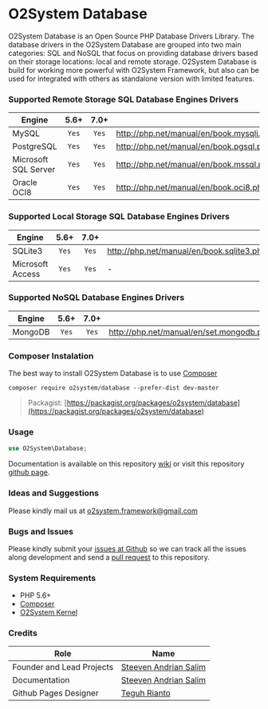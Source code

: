 # O2System Database

O2System Database is an Open Source PHP Database Drivers Library. The database drivers in the O2System Database are grouped into two main categories: SQL and NoSQL that focus on providing database drivers based on their storage locations: local and remote storage. O2System Database is build for working more powerful with O2System Framework, but also can be used for integrated with others as standalone version with limited features.

### Supported Remote Storage SQL Database Engines Drivers
| Engine | 5.6+ | 7.0+  | &nbsp; |
| ------------- |:-------------:|:-----:| ----- |
| MySQL | ```Yes``` | ```Yes``` | http://php.net/manual/en/book.mysqli.php |
| PostgreSQL | ```Yes``` | ```Yes``` | http://php.net/manual/en/book.pgsql.php |
| Microsoft SQL Server | ```Yes``` | ```Yes``` | http://php.net/manual/en/book.mssql.php |
| Oracle OCI8 | ```Yes``` | ```Yes``` | http://php.net/manual/en/book.oci8.php |

### Supported Local Storage SQL Database Engines Drivers
| Engine | 5.6+ | 7.0+  | &nbsp; |
| ------------- |:-------------:|:-----:| ----- |
| SQLite3 | ```Yes``` | ```Yes``` | http://php.net/manual/en/book.sqlite3.php |
| Microsoft Access | ```Yes``` | ```Yes``` | - |

### Supported NoSQL Database Engines Drivers
| Engine | 5.6+ | 7.0+  | &nbsp; |
| ------------- |:-------------:|:-----:| ----- |
| MongoDB | ```Yes``` | ```Yes``` | http://php.net/manual/en/set.mongodb.php |

### Composer Instalation
The best way to install O2System Database is to use [Composer](https://getcomposer.org)
```
composer require o2system/database --prefer-dist dev-master
```
> Packagist: [https://packagist.org/packages/o2system/database](https://packagist.org/packages/o2system/database)

### Usage
```php
use O2System\Database;
```

Documentation is available on this repository [wiki](https://github.com/o2system/database/wiki) or visit this repository [github page](https://o2system.github.io/database).

### Ideas and Suggestions
Please kindly mail us at [o2system.framework@gmail.com](mailto:o2system.framework@gmail.com])

### Bugs and Issues
Please kindly submit your [issues at Github](http://github.com/o2system/database/issues) so we can track all the issues along development and send a [pull request](http://github.com/o2system/database/pulls) to this repository.

### System Requirements
- PHP 5.6+
- [Composer](https://getcomposer.org)
- [O2System Kernel](https://github.com/o2system/kernel)

### Credits
|Role|Name|
|----|----|
|Founder and Lead Projects|[Steeven Andrian Salim](http://steevenz.com)|
|Documentation|[Steeven Andrian Salim](http://steevenz.com)
|Github Pages Designer| [Teguh Rianto](http://teguhrianto.tk)
